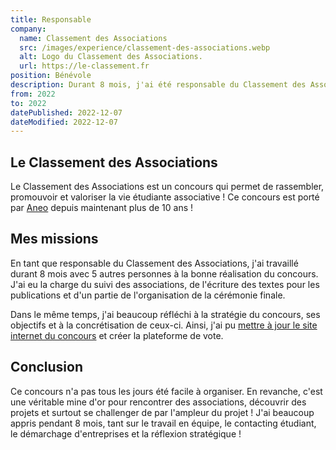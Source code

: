 ```yaml
---
title: Responsable
company:
  name: Classement des Associations
  src: /images/experience/classement-des-associations.webp
  alt: Logo du Classement des Associations.
  url: https://le-classement.fr
position: Bénévole
description: Durant 8 mois, j'ai été responsable du Classement des Associations !
from: 2022
to: 2022
datePublished: 2022-12-07
dateModified: 2022-12-07
---
```


## Le Classement des Associations

Le Classement des Associations est un concours qui permet de rassembler, promouvoir et valoriser la vie étudiante associative ! Ce concours est porté par [Aneo](https://aneo.fr) depuis maintenant plus de 10 ans !

## Mes missions

En tant que responsable du Classement des Associations, j'ai travaillé durant 8 mois avec 5 autres personnes à la bonne réalisation du concours. J'ai eu la charge du suivi des associations, de l'écriture des textes pour les publications et d'un partie de l'organisation de la cérémonie finale.

Dans le même temps, j'ai beaucoup réfléchi à la stratégie du concours, ses objectifs et à la concrétisation de ceux-ci. Ainsi, j'ai pu [mettre à jour le site internet du concours](../2.projets/le-refonte-du-site-du-classement-des-associations.md) et créer la plateforme de vote.

## Conclusion

Ce concours n'a pas tous les jours été facile à organiser. En revanche, c'est une véritable mine d'or pour rencontrer des associations, découvrir des projets et surtout se challenger de par l'ampleur du projet ! J'ai beaucoup appris pendant 8 mois, tant sur le travail en équipe, le contacting étudiant, le démarchage d'entreprises et la réflexion stratégique !
